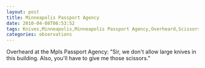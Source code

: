 ```yaml
---
layout: post
title: Minneapolis Passport Agency
date: 2010-04-08T06:53:52
tags: Knives,Minneapolis,Minneapolis Passport Agency,Overheard,Scissors,Travel
categories: observations
---
```


Overheard at the Mpls Passport Agency: "Sir, we don't allow large knives in
this building. Also, you'll have to give me those scissors."






